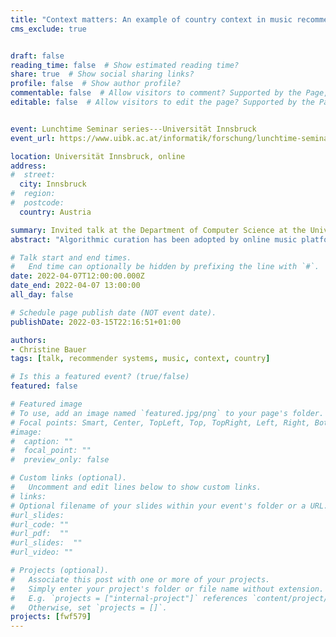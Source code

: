 ```yaml
---
title: "Context matters: An example of country context in music recommender systems"
cms_exclude: true


draft: false
reading_time: false  # Show estimated reading time?
share: true  # Show social sharing links?
profile: false  # Show author profile?
commentable: false  # Allow visitors to comment? Supported by the Page, Post, and Docs content types.
editable: false  # Allow visitors to edit the page? Supported by the Page, Post, and Docs content types.


event: Lunchtime Seminar series---Universität Innsbruck
event_url: https://www.uibk.ac.at/informatik/forschung/lunchtime-seminar/events/2022-04-07.html

location: Universität Innsbruck, online
address:
#  street: 
  city: Innsbruck
#  region:
#  postcode:
  country: Austria

summary: Invited talk at the Department of Computer Science at the Universität Innsbruck.
abstract: "Algorithmic curation has been adopted by online music platforms to assist listeners in navigating the huge catalogs of music recordings. An ideal music recommender system is meant to propose 'the right music, to the right user, at the right moment'. What happens if a music recommender does not consider country-specific variations in music taste? And what happens if so? Besides showcasing country-specific differences in music taste, I will demonstrate performance differences of recommender approaches with and without considering the country context."

# Talk start and end times.
#   End time can optionally be hidden by prefixing the line with `#`.
date: 2022-04-07T12:00:00.000Z
date_end: 2022-04-07 13:00:00
all_day: false

# Schedule page publish date (NOT event date).
publishDate: 2022-03-15T22:16:51+01:00

authors:
- Christine Bauer
tags: [talk, recommender systems, music, context, country]

# Is this a featured event? (true/false)
featured: false

# Featured image
# To use, add an image named `featured.jpg/png` to your page's folder. 
# Focal points: Smart, Center, TopLeft, Top, TopRight, Left, Right, BottomLeft, Bottom, BottomRight.
#image:
#  caption: ""
#  focal_point: ""
#  preview_only: false

# Custom links (optional).
#   Uncomment and edit lines below to show custom links.
# links:
# Optional filename of your slides within your event's folder or a URL.
#url_slides:
#url_code: ""
#url_pdf:  ""
#url_slides:  ""
#url_video: ""

# Projects (optional).
#   Associate this post with one or more of your projects.
#   Simply enter your project's folder or file name without extension.
#   E.g. `projects = ["internal-project"]` references `content/project/deep-learning/index.md`.
#   Otherwise, set `projects = []`.
projects: [fwf579]
---
```

